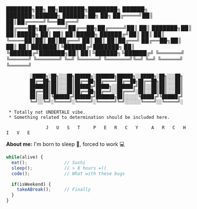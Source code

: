 ███████╗██╗   ██╗███████╗████████╗     ██████╗ ███████╗██████╗  ██████╗██╗   ██╗
██╔════╝██║   ██║██╔════╝╚══██╔══╝    ██╔═══██╗██╔════╝██╔══██╗██╔════╝██║   ██║
███████╗██║   ██║█████╗     ██║       ██║   ██║█████╗  ██████╔╝██║     ██║   ██║
╚════██║██║   ██║██╔══╝     ██║       ██║   ██║██╔══╝  ██╔══██╗██║     ██║   ██║
███████║╚██████╔╝███████╗   ██║       ╚██████╔╝███████╗██║  ██║╚██████╗╚██████╔╝
╚══════╝ ╚═════╝ ╚══════╝   ╚═╝        ╚═════╝ ╚══════╝╚═╝  ╚═╝ ╚═════╝ ╚═════╝ 
                                                                              
             ░█████╗░██╗░░░██╗██████╗░███████╗██████╗░░█████╗░██╗░░░██╗        
             ██╔══██╗██║░░░██║██╔══██╗██╔════╝██╔══██╗██╔══██╗██║░░░██║        
             ███████║██║░░░██║██████╦╝█████╗░░██████╔╝██║░░██║██║░░░██║        
             ██╔══██║██║░░░██║██╔══██╗██╔══╝░░██╔═══╝░██║░░██║██║░░░██║        
             ██║░░██║╚██████╔╝██████╦╝███████╗██║░░░░░╚█████╔╝╚██████╔╝        
             ╚═╝░░╚═╝░╚═════╝░╚═════╝░╚══════╝╚═╝░░░░░░╚════╝░░╚═════╝░        

     * Totally not UNDERTALE vibe.
     * Something related to determination should be included here.
     
                   J   U   S   T     P   E   R   C   Y     A   R   C   H   I   V   E

**About me:** 
I'm born to sleep 🛌, forced to work 💻

```js
while(alive) {
  eat();              // Sushi
  sleep();            // > 8 hours =((
  code();             // What with these bugs

  if(isWeekend) {
    takeABreak();     // Finally
  }
}
